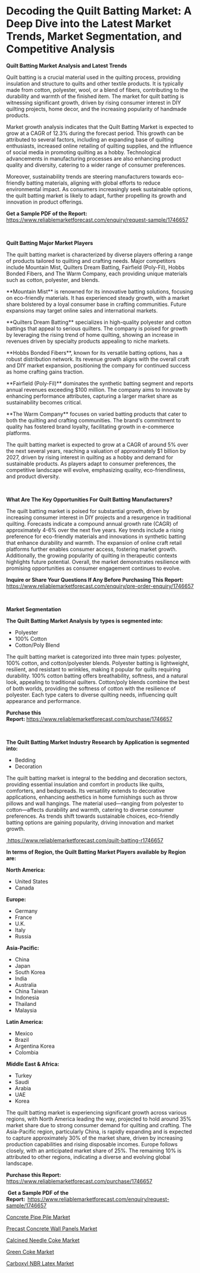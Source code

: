 <p><h1>Decoding the Quilt Batting Market: A Deep Dive into the Latest Market Trends, Market Segmentation, and Competitive Analysis</h1></p><p><strong>Quilt Batting Market Analysis and Latest Trends</strong></p>
<p><p>Quilt batting is a crucial material used in the quilting process, providing insulation and structure to quilts and other textile products. It is typically made from cotton, polyester, wool, or a blend of fibers, contributing to the durability and warmth of the finished item. The market for quilt batting is witnessing significant growth, driven by rising consumer interest in DIY quilting projects, home decor, and the increasing popularity of handmade products.</p><p>Market growth analysis indicates that the Quilt Batting Market is expected to grow at a CAGR of 12.3% during the forecast period. This growth can be attributed to several factors, including an expanding base of quilting enthusiasts, increased online retailing of quilting supplies, and the influence of social media in promoting quilting as a hobby. Technological advancements in manufacturing processes are also enhancing product quality and diversity, catering to a wider range of consumer preferences.</p><p>Moreover, sustainability trends are steering manufacturers towards eco-friendly batting materials, aligning with global efforts to reduce environmental impact. As consumers increasingly seek sustainable options, the quilt batting market is likely to adapt, further propelling its growth and innovation in product offerings.</p></p>
<p><strong>Get a Sample PDF of the Report:&nbsp;</strong> <a href="https://www.reliablemarketforecast.com/enquiry/request-sample/1746657?utm_campaign=1888&utm_medium=2&utm_source=Github&utm_content=ia&utm_term=01042025&utm_id=quilt-batting">https://www.reliablemarketforecast.com/enquiry/request-sample/1746657</a></p>
<p>&nbsp;</p>
<p><strong>Quilt Batting Major Market Players</strong></p>
<p><p>The quilt batting market is characterized by diverse players offering a range of products tailored to quilting and crafting needs. Major competitors include Mountain Mist, Quilters Dream Batting, Fairfield (Poly-Fil), Hobbs Bonded Fibers, and The Warm Company, each providing unique materials such as cotton, polyester, and blends.</p><p>**Mountain Mist** is renowned for its innovative batting solutions, focusing on eco-friendly materials. It has experienced steady growth, with a market share bolstered by a loyal consumer base in crafting communities. Future expansions may target online sales and international markets.</p><p>**Quilters Dream Batting** specializes in high-quality polyester and cotton battings that appeal to serious quilters. The company is poised for growth by leveraging the rising trend of home quilting, showing an increase in revenues driven by specialty products appealing to niche markets.</p><p>**Hobbs Bonded Fibers**, known for its versatile batting options, has a robust distribution network. Its revenue growth aligns with the overall craft and DIY market expansion, positioning the company for continued success as home crafting gains traction.</p><p>**Fairfield (Poly-Fil)** dominates the synthetic batting segment and reports annual revenues exceeding $100 million. The company aims to innovate by enhancing performance attributes, capturing a larger market share as sustainability becomes critical.</p><p>**The Warm Company** focuses on varied batting products that cater to both the quilting and crafting communities. The brand's commitment to quality has fostered brand loyalty, facilitating growth in e-commerce platforms.</p><p>The quilt batting market is expected to grow at a CAGR of around 5% over the next several years, reaching a valuation of approximately $1 billion by 2027, driven by rising interest in quilting as a hobby and demand for sustainable products. As players adapt to consumer preferences, the competitive landscape will evolve, emphasizing quality, eco-friendliness, and product diversity.</p></p>
<p>&nbsp;</p>
<p><strong>What Are The Key Opportunities For Quilt Batting Manufacturers?</strong></p>
<p><p>The quilt batting market is poised for substantial growth, driven by increasing consumer interest in DIY projects and a resurgence in traditional quilting. Forecasts indicate a compound annual growth rate (CAGR) of approximately 4-6% over the next five years. Key trends include a rising preference for eco-friendly materials and innovations in synthetic batting that enhance durability and warmth. The expansion of online craft retail platforms further enables consumer access, fostering market growth. Additionally, the growing popularity of quilting in therapeutic contexts highlights future potential. Overall, the market demonstrates resilience with promising opportunities as consumer engagement continues to evolve.</p></p>
<p><strong>Inquire or Share Your Questions If Any Before Purchasing This Report:</strong> <a href="https://www.reliablemarketforecast.com/enquiry/pre-order-enquiry/1746657?utm_campaign=1888&utm_medium=2&utm_source=Github&utm_content=ia&utm_term=01042025&utm_id=quilt-batting">https://www.reliablemarketforecast.com/enquiry/pre-order-enquiry/1746657</a></p>
<p>&nbsp;</p>
<p><strong>Market Segmentation</strong></p>
<p><strong>The Quilt Batting Market Analysis by types is segmented into:</strong></p>
<p><ul><li>Polyester</li><li>100% Cotton</li><li>Cotton/Poly Blend</li></ul></p>
<p><p>The quilt batting market is categorized into three main types: polyester, 100% cotton, and cotton/polyester blends. Polyester batting is lightweight, resilient, and resistant to wrinkles, making it popular for quilts requiring durability. 100% cotton batting offers breathability, softness, and a natural look, appealing to traditional quilters. Cotton/poly blends combine the best of both worlds, providing the softness of cotton with the resilience of polyester. Each type caters to diverse quilting needs, influencing quilt appearance and performance.</p></p>
<p><strong>Purchase this Report:&nbsp;</strong><a href="https://www.reliablemarketforecast.com/purchase/1746657?utm_campaign=1888&utm_medium=2&utm_source=Github&utm_content=ia&utm_term=01042025&utm_id=quilt-batting">https://www.reliablemarketforecast.com/purchase/1746657</a></p>
<p>&nbsp;</p>
<p><strong>The Quilt Batting Market Industry Research by Application is segmented into:</strong></p>
<p><ul><li>Bedding</li><li>Decoration</li></ul></p>
<p><p>The quilt batting market is integral to the bedding and decoration sectors, providing essential insulation and comfort in products like quilts, comforters, and bedspreads. Its versatility extends to decorative applications, enhancing aesthetics in home furnishings such as throw pillows and wall hangings. The material used—ranging from polyester to cotton—affects durability and warmth, catering to diverse consumer preferences. As trends shift towards sustainable choices, eco-friendly batting options are gaining popularity, driving innovation and market growth.</p></p>
<p><a href="https://www.reliablemarketforecast.com/quilt-batting-r1746657?utm_campaign=1888&utm_medium=2&utm_source=Github&utm_content=ia&utm_term=01042025&utm_id=quilt-batting">&nbsp;https://www.reliablemarketforecast.com/quilt-batting-r1746657</a></p>
<p><strong>In terms of Region, the Quilt Batting Market Players available by Region are:</strong></p>
<p>
    <p> <strong> North America: </strong>
        <ul>
            <li>United States</li>
            <li>Canada</li>
        </ul>
        </p> 
    <p> <strong> Europe: </strong>
        <ul>
            <li>Germany</li>
            <li>France</li>
            <li>U.K.</li>
            <li>Italy</li>
            <li>Russia</li>
        </ul>
        </p> 
    <p> <strong> Asia-Pacific: </strong>
        <ul>
            <li>China</li>
            <li>Japan</li>
            <li>South Korea</li>
            <li>India</li>
            <li>Australia</li>
            <li>China Taiwan</li>
            <li>Indonesia</li>
            <li>Thailand</li>
            <li>Malaysia</li>
        </ul>
        </p> 
    <p> <strong> Latin America: </strong>
        <ul>
            <li>Mexico</li>
            <li>Brazil</li>
            <li>Argentina Korea</li>
            <li>Colombia</li>
        </ul>
        </p> 
    <p> <strong> Middle East & Africa: </strong>
        <ul>
            <li>Turkey</li>
            <li>Saudi</li>
            <li>Arabia</li>
            <li>UAE</li>
            <li>Korea</li>
        </ul>
    </p>
    </p>
<p><p>The quilt batting market is experiencing significant growth across various regions, with North America leading the way, projected to hold around 35% market share due to strong consumer demand for quilting and crafting. The Asia-Pacific region, particularly China, is rapidly expanding and is expected to capture approximately 30% of the market share, driven by increasing production capabilities and rising disposable incomes. Europe follows closely, with an anticipated market share of 25%. The remaining 10% is attributed to other regions, indicating a diverse and evolving global landscape.</p></p>
<p><strong>Purchase this Report: </strong><a href="https://www.reliablemarketforecast.com/purchase/1746657?utm_campaign=1888&utm_medium=2&utm_source=Github&utm_content=ia&utm_term=01042025&utm_id=quilt-batting">https://www.reliablemarketforecast.com/purchase/1746657</a></p>
<p>&nbsp;<strong>Get a Sample PDF of the Report:&nbsp;&nbsp;</strong><a href="https://www.reliablemarketforecast.com/enquiry/request-sample/1746657?utm_campaign=1888&utm_medium=2&utm_source=Github&utm_content=ia&utm_term=01042025&utm_id=quilt-batting">https://www.reliablemarketforecast.com/enquiry/request-sample/1746657</a></p>
<p><strong></strong></p>
<p><p><a href="https://github.com/janskudiony/Market-Research-Report-List-1/blob/main/concrete-pipe-pile-market.md?utm_campaign=1888&utm_medium=2&utm_source=Github&utm_content=ia&utm_term=01042025&utm_id=quilt-batting">Concrete Pipe Pile Market</a></p><p><a href="https://github.com/tandyorandby/Market-Research-Report-List-1/blob/main/precast-concrete-wall-panels-market.md?utm_campaign=1888&utm_medium=2&utm_source=Github&utm_content=ia&utm_term=01042025&utm_id=quilt-batting">Precast Concrete Wall Panels Market</a></p><p><a href="https://github.com/estaykaleslo/Market-Research-Report-List-1/blob/main/calcined-needle-coke-market.md?utm_campaign=1888&utm_medium=2&utm_source=Github&utm_content=ia&utm_term=01042025&utm_id=quilt-batting">Calcined Needle Coke Market</a></p><p><a href="https://github.com/abararybar2x/Market-Research-Report-List-1/blob/main/green-coke-market.md?utm_campaign=1888&utm_medium=2&utm_source=Github&utm_content=ia&utm_term=01042025&utm_id=quilt-batting">Green Coke Market</a></p><p><a href="https://github.com/parthplagaf6/Market-Research-Report-List-1/blob/main/carboxyl-nbr-latex-market.md?utm_campaign=1888&utm_medium=2&utm_source=Github&utm_content=ia&utm_term=01042025&utm_id=quilt-batting">Carboxyl NBR Latex Market</a></p></p>